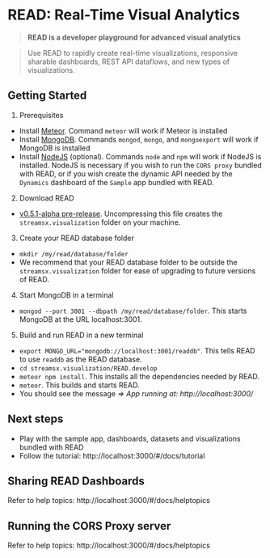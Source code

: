 # READ: Real-Time Visual Analytics

> **READ is a developer playground for advanced visual analytics**

> Use READ to rapidly create real-time visualizations, responsive sharable dashboards, REST API dataflows, and new types of visualizations.

## Getting Started
1. Prerequisites
  * Install [Meteor](https://www.meteor.com). Command `meteor` will work if Meteor is installed
  * Install [MongoDB](https://www.mongodb.com). Commands `mongod`, `mongo`, and `mongoexport` will work if MongoDB is installed
  * Install [NodeJS](https://nodejs.org/) (optional). Commands `node` and `npm` will work if NodeJS is installed. NodeJS is necessary if you wish to run the `CORS proxy` bundled with READ, or if you wish create the
  dynamic API needed by the `Dynamics` dashboard of the `Sample` app bundled with READ.
2. Download READ
  * [v0.5.1-alpha pre-release](https://github.com/IBMStreams/streamsx.visualization/archive/v0.5.1-alpha.zip). Uncompressing this file creates the  `streamsx.visualization` folder on your machine.
3. Create your READ database folder
  * ```mkdir /my/read/database/folder```
  * We recommend that your READ database folder to be outside the `streamsx.visualization` folder for ease of upgrading to future versions of READ.
4. Start MongoDB in a terminal
  * `mongod --port 3001 --dbpath /my/read/database/folder`. This starts MongoDB at the URL localhost:3001.
5. Build and run READ in a new terminal
  * ```export MONGO_URL="mongodb://localhost:3001/readdb"```. This tells READ to use `readdb` as the READ database.
  * ```cd streamsx.visualization/READ.develop```
  * `meteor npm install`. This installs all the dependencies needed by READ.
  * `meteor`. This builds and starts READ.
  * You should see the message *=> App running at: http://localhost:3000/*

## Next steps
* Play with the sample app, dashboards, datasets and visualizations bundled with READ
* Follow the tutorial: http://localhost:3000/#/docs/tutorial

## Sharing READ Dashboards
Refer to help topics: http://localhost:3000/#/docs/helptopics

## Running the CORS Proxy server
Refer to help topics: http://localhost:3000/#/docs/helptopics
